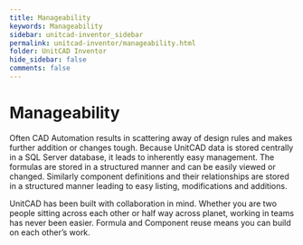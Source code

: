 ```yaml
---
title: Manageability
keywords: Manageability
sidebar: unitcad-inventor_sidebar
permalink: unitcad-inventor/manageability.html
folder: UnitCAD Inventor
hide_sidebar: false
comments: false
---
```




# Manageability



Often CAD Automation results in scattering away of design rules and makes further addition or changes tough. Because UnitCAD data is stored centrally in a SQL Server database, it leads to inherently easy management. The formulas are stored in a structured manner and can be easily viewed or changed. Similarly component definitions and their relationships are stored in a structured manner leading to easy listing, modifications and additions.

UnitCAD has been built with collaboration in mind. Whether you are two people sitting across each other or half way across planet, working in teams has never been easier. Formula and Component reuse means you can build on each other’s work.
